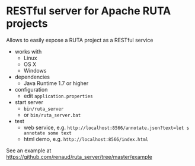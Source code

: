 # RESTful server for Apache RUTA projects

Allows to easily expose a RUTA project as a RESTful service

* works with 
    * Linux
    * OS X
    * Windows
* dependencies
    * Java Runtime 1.7 or higher
* configuration
    * edit `application.properties`
* start server
    * `bin/ruta_server`
    * or `bin/ruta_server.bat`
* test
    * web service, e.g. `http://localhost:8566/annotate.json?text=let s annotate some text`
    * html demo, e.g. `http://localhost:8566/index.html`

See an example at https://github.com/renaud/ruta_server/tree/master/example
